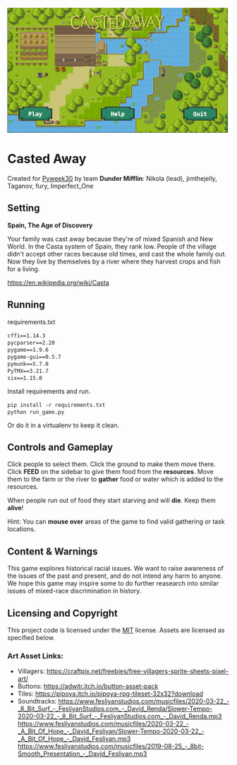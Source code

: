 ![banner](banner.png)

# Casted Away

Created for [Pyweek30](https://pyweek.org/30/)
by team **Dunder Mifflin**: Nikola (lead), jimthejelly, Taganov, fury, Imperfect_One 

## Setting

**Spain, The Age of Discovery**

Your family was cast away because they're of mixed Spanish and New World. In
the Casta system of Spain, they rank low. People of the village didn't accept
other races because old times, and cast the whole family out. Now they live
by themselves by a river where they harvest crops and fish for a living.

https://en.wikipedia.org/wiki/Casta

## Running

requirements.txt

    cffi==1.14.3
    pycparser==2.20
    pygame==1.9.6
    pygame-gui==0.5.7
    pymunk==5.7.0
    PyTMX==3.21.7
    six==1.15.0

Install requirements and run.

    pip install -r requirements.txt
    python run_game.py

Or do it in a virtualenv to keep it clean.

## Controls and Gameplay

Click people to select them. Click the ground to make them move there.  Click
**FEED** on the sidebar to give them food from the **resources**.  Move
them to the farm or the river to **gather** food or water which is added to
the resources.

When people run out of food they start starving and will **die**. Keep
them **alive**!

Hint: You can **mouse over** areas of the game to find valid gathering or task
locations.

## Content & Warnings

This game explores historical racial issues. We want to raise awareness of
the issues of the past and present, and do not intend any harm to anyone. We
hope this game may inspire some to do further reasearch into similar issues of
mixed-race discrimination in history.

## Licensing and Copyright

This project code is licensed under the [MIT](https://mit-license.org/)
license. Assets are licensed as specified below.

### Art Asset Links:

- Villagers: https://craftpix.net/freebies/free-villagers-sprite-sheets-pixel-art/
- Buttons: https://adwitr.itch.io/button-asset-pack
- Tiles: https://pipoya.itch.io/pipoya-rpg-tileset-32x32?download
- Soundtracks: https://www.fesliyanstudios.com/musicfiles/2020-03-22_-_8_Bit_Surf_-_FesliyanStudios.com_-_David_Renda/Slower-Tempo-2020-03-22_-_8_Bit_Surf_-_FesliyanStudios.com_-_David_Renda.mp3
https://www.fesliyanstudios.com/musicfiles/2020-03-22_-_A_Bit_Of_Hope_-_David_Fesliyan/Slower-Tempo-2020-03-22_-_A_Bit_Of_Hope_-_David_Fesliyan.mp3
https://www.fesliyanstudios.com/musicfiles/2019-08-25_-_8bit-Smooth_Presentation_-_David_Fesliyan.mp3
